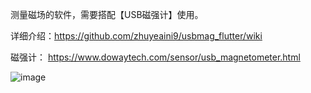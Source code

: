 测量磁场的软件，需要搭配【USB磁强计】使用。

详细介绍：https://github.com/zhuyeaini9/usbmag_flutter/wiki

磁强计：
https://www.dowaytech.com/sensor/usb_magnetometer.html

![image](https://github.com/user-attachments/assets/8245d3ba-7f54-4052-951d-0c19e8999f32)



